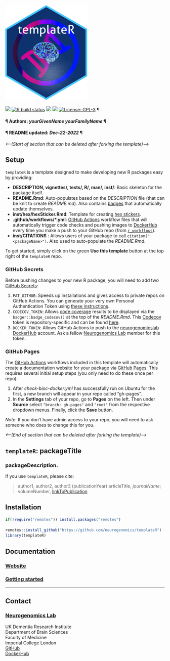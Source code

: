 <img src='https://github.com/neurogenomics/templateR/raw/master/inst/hex/hex.png' height='300'><br><br>
[![](https://img.shields.io/badge/devel%20version-0.99.0-black.svg)](https://github.com/neurogenomics/templateR)
[![R build
status](https://github.com/neurogenomics/templateR/workflows/rworkflows/badge.svg)](https://github.com/neurogenomics/templateR/actions)
[![](https://img.shields.io/github/last-commit/neurogenomics/templateR.svg)](https://github.com/neurogenomics/templateR/commits/master)
[![](https://app.codecov.io/gh/neurogenomics/templateR/branch/master/graph/badge.svg)](https://app.codecov.io/gh/neurogenomics/templateR)
[![License:
GPL-3](https://img.shields.io/badge/license-GPL--3-blue.svg)](https://cran.r-project.org/web/licenses/GPL-3)
¶ <h4> ¶ Authors: <i>yourGivenName yourFamilyName</i> ¶ </h4>
<h4> ¶ README updated: <i>Dec-22-2022</i> ¶ </h4>

<!-- To modify Package/Title/Description/Authors fields, edit the DESCRIPTION file -->

*\<—(Start of section that can be deleted after forking the
template)—\>*

## Setup

`templateR` is a template designed to make developing new R packages
easy by providing:

- **DESCRIPTION, vignettes/, tests/, R/, man/, inst/**: Basic skeleton
  for the package itself.  
- **README.Rmd**: Auto-populates based on the *DESCRIPTION* file (that
  can be knit to create *README.md*). Also contains
  [badges](https://github.com/GuangchuangYu/badger) that automatically
  update themselves.  
- **inst/hex/hexSticker.Rmd**: Template for creating [hex
  stickers](https://github.com/GuangchuangYu/hexSticker).
- **.github/workflows/\*.yml**: [GitHub
  Actions](https://docs.github.com/en/actions/learn-github-actions/understanding-github-actions)
  workflow files that will automatically trigger code checks and pushing
  images to [DockerHub](https://hub-stage.docker.com/) every time you
  make a push to your GitHub repo (from
  [`r_workflows`](https://github.com/neurogenomics/r_workflows)).
- **inst/CITATIONS** : Allows users of your package to call
  `citation("<packageName>")`. Also used to auto-populate the
  *README.Rmd*.

To get started, simply click on the green **Use this template** button
at the top right of the `templateR` repo.

### GitHub Secrets

Before pushing changes to your new R package, you will need to add two
[GitHub
Secrets](https://docs.github.com/en/actions/security-guides/encrypted-secrets):

1.  `PAT_GITHUB`: Speeds up installations and gives access to private
    repos on GitHub Actions. You can generate your very own Personal
    Authentication Token using [these
    instructions](https://docs.github.com/en/authentication/keeping-your-account-and-data-secure/creating-a-personal-access-token).  
2.  `CODECOV_TOKEN`: Allows [code coverage](https://app.codecov.io/)
    results to be displayed via the `badger::badge_codecov()` at the top
    of the *README.Rmd*. This [Codecov](https://app.codecov.io/) token
    is repository-specific and can be found
    [here](https://app.codecov.io/gh/neurogenomics/templateR).
3.  `DOCKER_TOKEN`: Allows GitHub Actions to push to the
    [neurogenomicslab
    DockerHub](https://hub.docker.com/orgs/neurogenomicslab) account.
    Ask a fellow [Neurogenomics Lab](https://www.neurogenomics.co.uk/)
    member for this token.

### GitHub Pages

The [GitHub
Actions](https://docs.github.com/en/actions/learn-github-actions/understanding-github-actions)
workflows included in this template will automatically create a
documentation website for your package via [GitHub
Pages](https://pages.github.com/). This requires several initial setup
steps (you only need to do these once per repo):

1.  After *check-bioc-docker.yml* has successfully run on Ubuntu for the
    first, a new branch will appear in your repo called “gh-pages”.  
2.  In the **Settings** tab of your repo, go to **Pages** on the left.
    Then under **Source** select `"branch: gh-pages"` and `"root"` from
    the respective dropdown menus. Finally, click the **Save** button.

*Note*: If you don’t have admin access to your repo, you will need to
ask someone who does to change this for you.

*\<—(End of section that can be deleted after forking the template)—\>*

## `templateR`: packageTitle

### packageDescription.

If you use `templateR`, please cite:

<!-- Modify this by editing the file: inst/CITATION  -->

> author1, author2, author3 (publicationYear) articleTitle,
> *journalName*; volumeNumber, [linkToPublication](linkToPublication)

## Installation

``` r
if(!require("remotes")) install.packages("remotes")

remotes::install_github("https://github.com/neurogenomics/templateR")
library(templateR)
```

## Documentation

### [Website](https://neurogenomics.github.io/templateR)

### [Getting started](https://neurogenomics.github.io/templateR/articles/templateR)

<hr>

## Contact

### [Neurogenomics Lab](https://www.neurogenomics.co.uk/)

UK Dementia Research Institute  
Department of Brain Sciences  
Faculty of Medicine  
Imperial College London  
[GitHub](https://github.com/neurogenomics)  
[DockerHub](https://hub.docker.com/orgs/neurogenomicslab)

<br>
